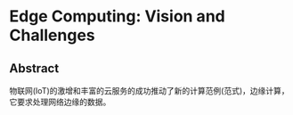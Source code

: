 # Edge Computing: Vision and Challenges

## Abstract
物联网(IoT)的激增和丰富的云服务的成功推动了新的计算范例(范式)，边缘计算，它要求处理网络边缘的数据。